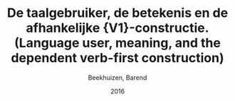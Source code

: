 ---
author: Beekhuizen, Barend
date: 2016
title: De taalgebruiker, de betekenis en de afhankelijke {V1}-constructie. (Language user, meaning, and the dependent verb-first construction)
category: journal
journal: {Nederlandse Taalkunde/Dutch Linguistics}
pages: 81-91
---
